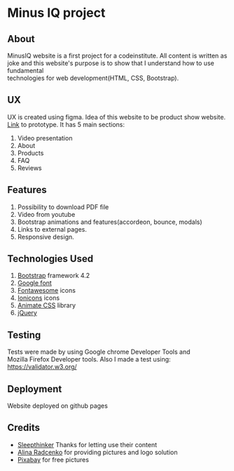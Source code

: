 # Minus IQ project  

  
## About    
MinusIQ website is a first project for a codeinstitute.
All content is written as joke and this website's purpose
is to show that I understand how to use fundamental  
technologies
for web development(HTML, CSS, Bootstrap).

## UX
UX is created using figma. Idea of this website to be product 
show website. [Link](https://www.figma.com/file/HNlvpUCtkpWQZdBwLaaOct/minusIQ) to prototype.
It has 5 main sections:

1. Video presentation
2. About
3. Products
4. FAQ
5. Reviews

## Features

1. Possibility to download PDF file
2. Video from youtube
3. Bootstrap animations and features(accordeon, bounce, modals)
4. Links to external pages.
5. Responsive design.

## Technologies Used

1. [Bootstrap](https://getbootstrap.com/) framework 4.2
2. [Google font](https://fonts.google.com/)
3. [Fontawesome](https://fontawesome.com/icons?d=gallery) icons
4. [Ionicons](https://ionicons.com/) icons
5. [Animate CSS](https://daneden.github.io/animate.css/) library
6. [jQuery](https://jquery.com/)

## Testing
Tests were made by using Google chrome Developer Tools and  
Mozilla Firefox Developer tools.
Also I made a test using:
https://validator.w3.org/ 

## Deployment
Website deployed on github pages

## Credits
* [Sleepthinker](http://www.sleepthinker.com) Thanks for letting use their content  
* [Alina Radcenko](https://www.facebook.com/alina.radcenko.7) for providing pictures and logo solution  
* [Pixabay](https://www.pixabay.com) for free pictures





